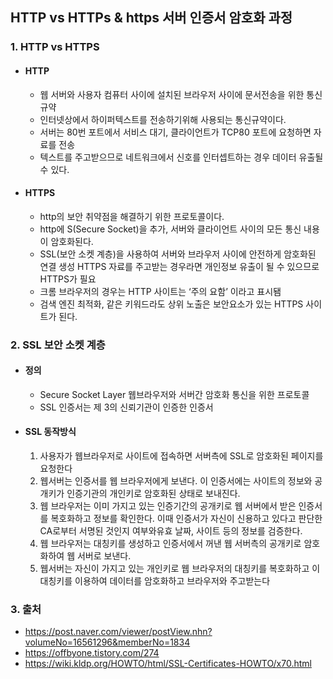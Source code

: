 ## HTTP vs HTTPs & https 서버 인증서 암호화 과정

### 1. HTTP vs HTTPS

-   #### HTTP

    -   웹 서버와 사용자 컴퓨터 사이에 설치된 브라우저 사이에 문서전송을 위한 통신규약
    -   인터넷상에서 하이퍼텍스트를 전송하기위해 사용되는 통신규약이다.
    -   서버는 80번 포트에서 서비스 대기, 클라이언트가 TCP80 포트에 요청하면 자료를 전송
    -   텍스트를 주고받으므로 네트워크에서 신호를 인터셉트하는 경우 데이터 유출될 수 있다.

-   #### HTTPS
    -   http의 보안 취약점을 해결하기 위한 프로토콜이다.
    -   http에 S(Secure Socket)을 추가, 서버와 클라이언트 사이의 모든 통신 내용이 암호화된다.
    -   SSL(보안 소켓 계층)을 사용하여 서버와 브라우저 사이에 안전하게 암호화된 연결 생성
        HTTPS 자료를 주고받는 경우라면 개인정보 유출이 될 수 있으므로 HTTPS가 필요
    -   크롬 브라우저의 경우는 HTTP 사이트는 ‘주의 요함’ 이라고 표시됌
    -   검색 엔진 최적화, 같은 키워드라도 상위 노출은 보안요소가 있는 HTTPS 사이트가 된다.

### 2. SSL 보안 소켓 계층

-   #### 정의

    -   Secure Socket Layer 웹브라우저와 서버간 암호화 통신을 위한 프로토콜
    -   SSL 인증서는 제 3의 신뢰기관이 인증한 인증서

-   #### SSL 동작방식
    1. 사용자가 웹브라우저로 사이트에 접속하면 서버측에 SSL로 암호화된 페이지를 요청한다
    2. 웹서버는 인증서를 웹 브라우저에게 보낸다. 이 인증서에는 사이트의 정보와 공개키가 인증기관의 개인키로 암호화된 상태로 보내진다.
    3. 웹 브라우저는 이미 가지고 있는 인증기간의 공개키로 웹 서버에서 받은 인증서를 복호화하고 정보를 확인한다. 이때 인증서가 자신이 신용하고 있다고 판단한 CA로부터 서명된 것인지 여부와유효 날짜, 사이트 등의 정보를 검증한다.
    4. 웹 브라우저는 대칭키를 생성하고 인증서에서 꺼낸 웹 서버측의 공개키로 암호화하여 웹 서버로 보낸다.
    5. 웹서버는 자신이 가지고 있는 개인키로 웹 브라우저의 대칭키를 복호화하고 이 대칭키를 이용하여 데이터를 암호화하고 브라우저와 주고받는다

### 3. 출처

-   https://post.naver.com/viewer/postView.nhn?volumeNo=16561296&memberNo=1834
-   https://offbyone.tistory.com/274
-   https://wiki.kldp.org/HOWTO/html/SSL-Certificates-HOWTO/x70.html
